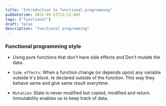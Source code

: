 ```yaml
---
title: "Introduction to functional programming"
pubDatetime: 2022-09-23T15:22:00Z
tags: ["functional"]
draft: false
description: "functional programming"
---
```


### Functional programming style

- Using pure functions that don't have side effects and Don't mutate the data.

- `Side effects`: When a function change (or depends upon) any variable outside it's block. Ie declared outside of the function. This way they behave same and give same result everytime.

- `Mutation`: State is never modified but copied, modified and return. Immutability enables us to keep track of data.
